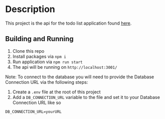 # Description



This project is the api for the todo list application found [here](https://github.com/brandiwerner/todo-list).


## Building and Running

1. Clone this repo
2. Install packages via `npm i`
3. Run application via `npm run start`
4. The api will be running on `http://localhost:3001/`

Note: To connect to the database you will need to provide the Database Connection URL via the following steps:
1. Create a `.env` file at the root of this project
2. Add a `DB_CONNECTION_URL` variable to the file and set it to your Database Connection URL like so 
``` 
DB_CONNECTION_URL=yourURL
```